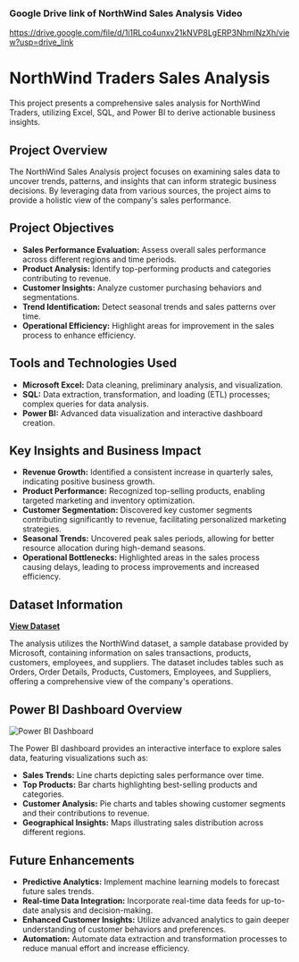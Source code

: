 ### Google Drive link of NorthWind Sales Analysis Video
https://drive.google.com/file/d/1i1RLco4unxv21kNVP8LgERP3NhmlNzXh/view?usp=drive_link
# NorthWind Traders Sales Analysis

This project presents a comprehensive sales analysis for NorthWind Traders, utilizing Excel, SQL, and Power BI to derive actionable business insights.

## Project Overview

The NorthWind Sales Analysis project focuses on examining sales data to uncover trends, patterns, and insights that can inform strategic business decisions. By leveraging data from various sources, the project aims to provide a holistic view of the company's sales performance.

## Project Objectives

- **Sales Performance Evaluation:** Assess overall sales performance across different regions and time periods.
- **Product Analysis:** Identify top-performing products and categories contributing to revenue.
- **Customer Insights:** Analyze customer purchasing behaviors and segmentations.
- **Trend Identification:** Detect seasonal trends and sales patterns over time.
- **Operational Efficiency:** Highlight areas for improvement in the sales process to enhance efficiency.

## Tools and Technologies Used

- **Microsoft Excel:** Data cleaning, preliminary analysis, and visualization.
- **SQL:** Data extraction, transformation, and loading (ETL) processes; complex queries for data analysis.
- **Power BI:** Advanced data visualization and interactive dashboard creation.

## Key Insights and Business Impact

- **Revenue Growth:** Identified a consistent increase in quarterly sales, indicating positive business growth.
- **Product Performance:** Recognized top-selling products, enabling targeted marketing and inventory optimization.
- **Customer Segmentation:** Discovered key customer segments contributing significantly to revenue, facilitating personalized marketing strategies.
- **Seasonal Trends:** Uncovered peak sales periods, allowing for better resource allocation during high-demand seasons.
- **Operational Bottlenecks:** Highlighted areas in the sales process causing delays, leading to process improvements and increased efficiency.

## Dataset Information
[**View Dataset**](https://github.com/VandanaGodaba/PowerBI-Capstone-Project-NorthWind-Sales-Analysis-/tree/main/Data)

The analysis utilizes the NorthWind dataset, a sample database provided by Microsoft, containing information on sales transactions, products, customers, employees, and suppliers. The dataset includes tables such as Orders, Order Details, Products, Customers, Employees, and Suppliers, offering a comprehensive view of the company's operations.

## Power BI Dashboard Overview

![Power BI Dashboard](https://github.com/user-attachments/assets/bae8a488-a086-465d-bbf6-b0ffb7290cd5)

The Power BI dashboard provides an interactive interface to explore sales data, featuring visualizations such as:

- **Sales Trends:** Line charts depicting sales performance over time.
- **Top Products:** Bar charts highlighting best-selling products and categories.
- **Customer Analysis:** Pie charts and tables showing customer segments and their contributions to revenue.
- **Geographical Insights:** Maps illustrating sales distribution across different regions.

## Future Enhancements

- **Predictive Analytics:** Implement machine learning models to forecast future sales trends.
- **Real-time Data Integration:** Incorporate real-time data feeds for up-to-date analysis and decision-making.
- **Enhanced Customer Insights:** Utilize advanced analytics to gain deeper understanding of customer behaviors and preferences.
- **Automation:** Automate data extraction and transformation processes to reduce manual effort and increase efficiency.


